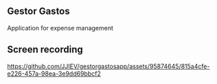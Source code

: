 ## Gestor Gastos
Application for expense management


## Screen recording

https://github.com/JJIEV/gestorgastosapp/assets/95874645/815a4cfe-e226-457a-98ea-3e9dd69bbcf2


